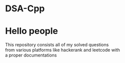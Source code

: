 # DSA-Cpp
# Hello people
This repository consists all of my solved questions 
<br>
from various platforms like hackerank and leetcode with
<br>
 a proper documentations
